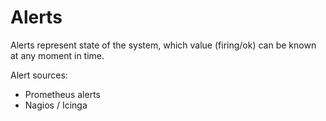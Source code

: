 # Alerts

Alerts represent state of the system, which value (firing/ok) can be known at any moment in time.

Alert sources:
* Prometheus alerts
* Nagios / Icinga
